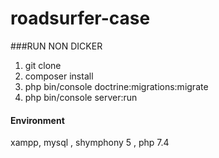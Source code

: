 # roadsurfer-case

###RUN NON DICKER

1. git clone
2. composer install
3. php bin/console doctrine:migrations:migrate
4. php bin/console server:run

#### Environment 
xampp, mysql , shymphony 5 , php 7.4
